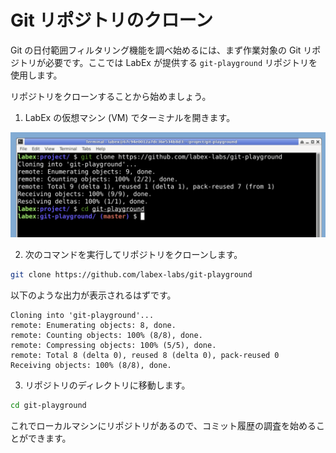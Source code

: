 # Git リポジトリのクローン

Git の日付範囲フィルタリング機能を調べ始めるには、まず作業対象の Git リポジトリが必要です。ここでは LabEx が提供する `git-playground` リポジトリを使用します。

リポジトリをクローンすることから始めましょう。

1. LabEx の仮想マシン (VM) でターミナルを開きます。

![ターミナル](../assets/screenshot-20250306-shbu3WrQ@2x.png)

2. 次のコマンドを実行してリポジトリをクローンします。

```bash
git clone https://github.com/labex-labs/git-playground
```

以下のような出力が表示されるはずです。

```
Cloning into 'git-playground'...
remote: Enumerating objects: 8, done.
remote: Counting objects: 100% (8/8), done.
remote: Compressing objects: 100% (5/5), done.
remote: Total 8 (delta 0), reused 8 (delta 0), pack-reused 0
Receiving objects: 100% (8/8), done.
```

3. リポジトリのディレクトリに移動します。

```bash
cd git-playground
```

これでローカルマシンにリポジトリがあるので、コミット履歴の調査を始めることができます。
